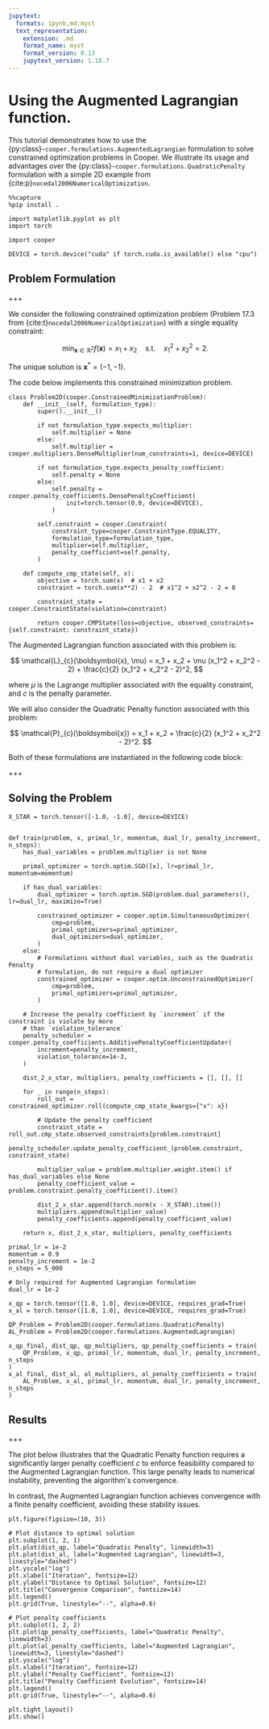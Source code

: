```yaml
---
jupytext:
  formats: ipynb,md:myst
  text_representation:
    extension: .md
    format_name: myst
    format_version: 0.13
    jupytext_version: 1.16.7
---
```


# Using the Augmented Lagrangian function.



This tutorial demonstrates how to use the {py:class}`~cooper.formulations.AugmentedLagrangian` formulation to solve constrained optimization problems in Cooper. We illustrate its usage and advantages over the {py:class}`~cooper.formulations.QuadraticPenalty` formulation with a simple 2D example from {cite:p}`nocedal2006NumericalOptimization`.

```{code-cell} ipython3
%%capture
%pip install .
```

```{code-cell} ipython3
import matplotlib.pyplot as plt
import torch

import cooper

DEVICE = torch.device("cuda" if torch.cuda.is_available() else "cpu")
```

## Problem Formulation

+++

We consider the following constrained optimization problem (Problem 17.3 from {cite:t}`nocedal2006NumericalOptimization`) with a single equality constraint:

$$
\min_{\boldsymbol{x} \in \mathbb{R}^2} f(\boldsymbol{x}) = x_1 + x_2 \quad \text{s.t.} \quad x_1^2 + x_2^2 = 2.
$$

The unique solution is $\boldsymbol{x}^* = (-1, -1)$.

The code below implements this constrained minimization problem.

```{code-cell} ipython3
class Problem2D(cooper.ConstrainedMinimizationProblem):
    def __init__(self, formulation_type):
        super().__init__()

        if not formulation_type.expects_multiplier:
            self.multiplier = None
        else:
            self.multiplier = cooper.multipliers.DenseMultiplier(num_constraints=1, device=DEVICE)

        if not formulation_type.expects_penalty_coefficient:
            self.penalty = None
        else:
            self.penalty = cooper.penalty_coefficients.DensePenaltyCoefficient(
                init=torch.tensor(0.0, device=DEVICE),
            )

        self.constraint = cooper.Constraint(
            constraint_type=cooper.ConstraintType.EQUALITY,
            formulation_type=formulation_type,
            multiplier=self.multiplier,
            penalty_coefficient=self.penalty,
        )

    def compute_cmp_state(self, x):
        objective = torch.sum(x)  # x1 + x2
        constraint = torch.sum(x**2) - 2  # x1^2 + x2^2 - 2 = 0

        constraint_state = cooper.ConstraintState(violation=constraint)

        return cooper.CMPState(loss=objective, observed_constraints={self.constraint: constraint_state})
```

The Augmented Lagrangian function associated with this problem is:

$$
\mathcal{L}_{c}(\boldsymbol{x}, \mu) = x_1 + x_2 + \mu (x_1^2 + x_2^2 - 2) + \frac{c}{2} (x_1^2 + x_2^2 - 2)^2,
$$

where $\mu$ is the Lagrange multiplier associated with the equality constraint, and $c$ is the penalty parameter.

We will also consider the Quadratic Penalty function associated with this problem:

$$
\mathcal{P}_{c}(\boldsymbol{x}) = x_1 + x_2 + \frac{c}{2} (x_1^2 + x_2^2 - 2)^2.
$$

Both of these formulations are instantiated in the following code block:

+++

## Solving the Problem

```{code-cell} ipython3
X_STAR = torch.tensor([-1.0, -1.0], device=DEVICE)


def train(problem, x, primal_lr, momentum, dual_lr, penalty_increment, n_steps):
    has_dual_variables = problem.multiplier is not None

    primal_optimizer = torch.optim.SGD([x], lr=primal_lr, momentum=momentum)

    if has_dual_variables:
        dual_optimizer = torch.optim.SGD(problem.dual_parameters(), lr=dual_lr, maximize=True)

        constrained_optimizer = cooper.optim.SimultaneousOptimizer(
            cmp=problem,
            primal_optimizers=primal_optimizer,
            dual_optimizers=dual_optimizer,
        )
    else:
        # Formulations without dual variables, such as the Quadratic Penalty
        # formulation, do not require a dual optimizer
        constrained_optimizer = cooper.optim.UnconstrainedOptimizer(
            cmp=problem,
            primal_optimizers=primal_optimizer,
        )

    # Increase the penalty coefficient by `increment` if the constraint is violate by more
    # than `violation_tolerance`
    penalty_scheduler = cooper.penalty_coefficients.AdditivePenaltyCoefficientUpdater(
        increment=penalty_increment,
        violation_tolerance=1e-3,
    )

    dist_2_x_star, multipliers, penalty_coefficients = [], [], []

    for _ in range(n_steps):
        roll_out = constrained_optimizer.roll(compute_cmp_state_kwargs={"x": x})

        # Update the penalty coefficient
        constraint_state = roll_out.cmp_state.observed_constraints[problem.constraint]
        penalty_scheduler.update_penalty_coefficient_(problem.constraint, constraint_state)

        multiplier_value = problem.multiplier.weight.item() if has_dual_variables else None
        penalty_coefficient_value = problem.constraint.penalty_coefficient().item()

        dist_2_x_star.append(torch.norm(x - X_STAR).item())
        multipliers.append(multiplier_value)
        penalty_coefficients.append(penalty_coefficient_value)

    return x, dist_2_x_star, multipliers, penalty_coefficients
```

```{code-cell} ipython3
primal_lr = 1e-2
momentum = 0.9
penalty_increment = 1e-2
n_steps = 5_000

# Only required for Augmented Lagrangian formulation
dual_lr = 1e-2

x_qp = torch.tensor([1.0, 1.0], device=DEVICE, requires_grad=True)
x_al = torch.tensor([1.0, 1.0], device=DEVICE, requires_grad=True)

QP_Problem = Problem2D(cooper.formulations.QuadraticPenalty)
AL_Problem = Problem2D(cooper.formulations.AugmentedLagrangian)

x_qp_final, dist_qp, qp_multipliers, qp_penalty_coefficients = train(
    QP_Problem, x_qp, primal_lr, momentum, dual_lr, penalty_increment, n_steps
)
x_al_final, dist_al, al_multipliers, al_penalty_coefficients = train(
    AL_Problem, x_al, primal_lr, momentum, dual_lr, penalty_increment, n_steps
)
```

## Results

+++

The plot below illustrates that the Quadratic Penalty function requires a significantly larger penalty coefficient $c$ to enforce feasibility compared to the Augmented Lagrangian function. This large penalty leads to numerical instability, preventing the algorithm's convergence.

In contrast, the Augmented Lagrangian function achieves convergence with a finite penalty coefficient, avoiding these stability issues.

```{code-cell} ipython3
plt.figure(figsize=(10, 3))

# Plot distance to optimal solution
plt.subplot(1, 2, 1)
plt.plot(dist_qp, label="Quadratic Penalty", linewidth=3)
plt.plot(dist_al, label="Augmented Lagrangian", linewidth=3, linestyle="dashed")
plt.yscale("log")
plt.xlabel("Iteration", fontsize=12)
plt.ylabel("Distance to Optimal Solution", fontsize=12)
plt.title("Convergence Comparison", fontsize=14)
plt.legend()
plt.grid(True, linestyle="--", alpha=0.6)

# Plot penalty coefficients
plt.subplot(1, 2, 2)
plt.plot(qp_penalty_coefficients, label="Quadratic Penalty", linewidth=3)
plt.plot(al_penalty_coefficients, label="Augmented Lagrangian", linewidth=3, linestyle="dashed")
plt.yscale("log")
plt.xlabel("Iteration", fontsize=12)
plt.ylabel("Penalty Coefficient", fontsize=12)
plt.title("Penalty Coefficient Evolution", fontsize=14)
plt.legend()
plt.grid(True, linestyle="--", alpha=0.6)

plt.tight_layout()
plt.show()
```
